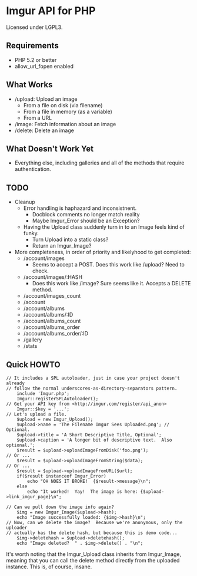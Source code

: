# Imgur API for PHP

Licensed under LGPL3.

## Requirements

 - PHP 5.2 or better
 - allow_url_fopen enabled

## What Works

 - /upload: Upload an image
   - From a file on disk (via filename)
   - From a file in memory (as a variable)
   - From a URL
 - /image: Fetch information about an image
 - /delete: Delete an image

## What Doesn't Work Yet

 - Everything else, including galleries and all of the methods that require authentication.

## TODO
 
 - Cleanup
   - Error handling is haphazard and inconsistnent.
     - Docblock comments no longer match reality
     - Maybe Imgur_Error should be an Exception?
   - Having the Upload class suddenly turn in to an Image feels kind of funky.
     - Turn Upload into a static class?
     - Return an Imgur_Image?
 - More completeness, in order of priority and likelyhood to get completed:
   - /account/images
     - Seems to accept a POST.  Does this work like /upload?  Need to check.
   - /account/images/:HASH
     - Does this work like /image?  Sure seems like it.  Accepts a DELETE method.
   - /account/images_count
   - /account
   - /account/albums
   - /account/albums/:ID
   - /account/albums_count
   - /account/albums_order
   - /account/albums_order/:ID
   - /gallery
   - /stats
 
## Quick HOWTO

    // It includes a SPL autoloader, just in case your project doesn't already
    // follow the normal underscores-as-directory-separators pattern.
        include 'Imgur.php';
        Imgur::registerSPLAutoloader();
    // Get your API key from <http://imgur.com/register/api_anon>
        Imgur::$key = '...';
    // Let's upload a file.
        $upload = new Imgur_Upload();
        $upload->name = 'The Filename Imgur Sees Uploaded.png'; // Optional.
        $upload->title = 'A Short Descriptive Title, Optional';
        $upload->caption = 'A longer bit of descriptive text.  Also optional.';
        $result = $upload->uploadImageFromDisk('foo.png');
    // Or ...
        $result = $upload->uploadImageFromString($data);
    // Or ...
        $result = $upload->uploadImageFromURL($url);
        if($result instanceof Imgur_Error)
            echo "OH NOES IT BROKE!  {$result->message}\n";
        else
            echo "It worked!  Yay!  The image is here: {$upload->link_imgur_page}\n";

    // Can we pull down the image info again?
        $img = new Imgur_Image($upload->hash);
        echo "Image successfully loaded: {$img->hash}\n";
    // Now, can we delete the image?  Because we're anonymous, only the uploader
    // actually has the delete hash, but because this is demo code...
        $img->deletehash = $upload->deletehash();
        echo "Image deleted?  " . $img->delete() . "\n";

It's worth noting that the Imgur_Upload class inherits from Imgur_Image, meaning
that you can call the delete method directly from the uploaded instance.  This is,
of course, insane.

